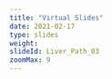 ```yaml
---
title: "Virtual Slides"
date: 2021-02-17
type: slides
weight:
slideId: Liver_Path_03
zoomMax: 9
---
```


